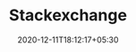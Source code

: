---
title: "Stackexchange"
date: 2020-12-11T18:12:17+05:30
description: We make Stack Overflow and 170+ other community-powered Q&A sites.
weight: 3
link: https://stackexchange.com/
repo: https://stackexchange.com/
pinned: true
thumb: community/stackexchange.png
---